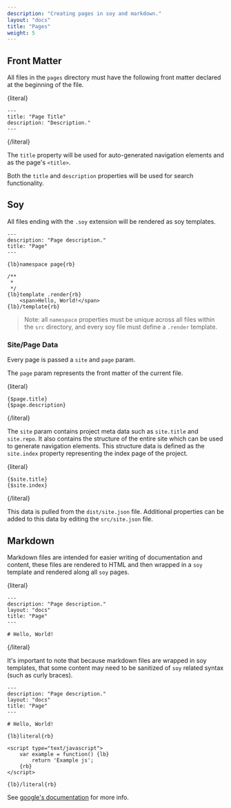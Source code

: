 ```yaml
---
description: "Creating pages in soy and markdown."
layout: "docs"
title: "Pages"
weight: 5
---
```


<article id="article1">

## Front Matter

All files in the `pages` directory must have the following front matter declared
at the beginning of the file.

{literal}

```
---
title: "Page Title"
description: "Description."
---
```

{/literal}

The `title` property will be used for auto-generated navigation elements and as
the page's `<title>`.

Both the `title` and `description` properties will be used for search
functionality.

</article>

<article id="article2">

## Soy

All files ending with the `.soy` extension will be rendered as soy templates.

```soy
---
description: "Page description."
title: "Page"
---

{lb}namespace page{rb}

/**
 *
 */
{lb}template .render{rb}
    <span>Hello, World!</span>
{lb}/template{rb}
```

> Note: all `namespace` properties must be unique across all files within
the `src` directory, and every soy file must define a `.render` template.

### Site/Page Data

Every page is passed a `site` and `page` param.

The `page` param represents the front matter of the current file.

{literal}

```
{$page.title}
{$page.description}
```

{/literal}

The `site` param contains project meta data such
as `site.title` and `site.repo`. It also contains the structure of the entire
site which can be used to generate navigation elements. This structure data is
defined as the `site.index` property representing the index page of the project.

{literal}

```
{$site.title}
{$site.index}
```

{/literal}

This data is pulled from the `dist/site.json` file. Additional properties can be
added to this data by editing the `src/site.json` file.

</article>

<article id="article3">

## Markdown

Markdown files are intended for easier writing of documentation and content,
these files are rendered to HTML and then wrapped in a `soy` template and
rendered along all `soy` pages.

{literal}

```
---
description: "Page description."
layout: "docs"
title: "Page"
---

# Hello, World!
```

{/literal}

It's important to note that because markdown files are wrapped in soy templates,
that some content may need to be sanitized of `soy` related syntax (such as
curly braces).

```soy
---
description: "Page description."
layout: "docs"
title: "Page"
---

# Hello, World!

{lb}literal{rb}

<script type="text/javascript">
	var example = function() {lb}
		return 'Example js';
	{rb}
</script>

{lb}/literal{rb}
```

See [google's documentation](https://developers.google.com/closure/templates/docs/commands#specialcharacters) for more info.

</article>

